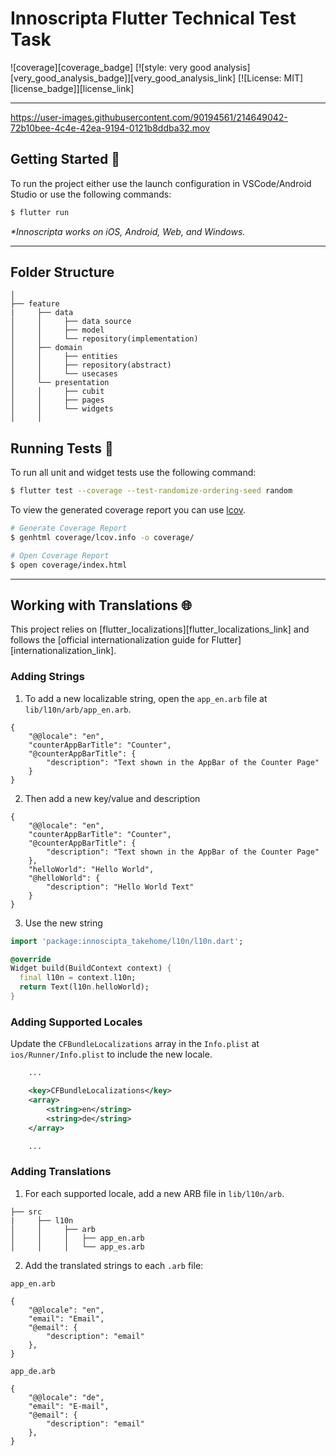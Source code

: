 # Innoscripta Flutter Technical Test Task

![coverage][coverage_badge]
[![style: very good analysis][very_good_analysis_badge]][very_good_analysis_link]
[![License: MIT][license_badge]][license_link]

---

https://user-images.githubusercontent.com/90194561/214649042-72b10bee-4c4e-42ea-9194-0121b8ddba32.mov




## Getting Started 🚀


To run the project either use the launch configuration in VSCode/Android Studio or use the following commands:

```sh
$ flutter run 
```

_\*Innoscripta works on iOS, Android, Web, and Windows._

---

## Folder Structure
```
│
├── feature
|     ├── data
│     │     ├── data source
│     │     ├── model
│     │     └── repository(implementation)
│     ├── domain     
│     │     ├── entities
│     │     ├── repository(abstract)
│     │     └── usecases
│     └── presentation
│     │     ├── cubit
│     │     ├── pages
│     │     └── widgets
│     │        
```

## Running Tests 🧪

To run all unit and widget tests use the following command:

```sh
$ flutter test --coverage --test-randomize-ordering-seed random
```

To view the generated coverage report you can use [lcov](https://github.com/linux-test-project/lcov).

```sh
# Generate Coverage Report
$ genhtml coverage/lcov.info -o coverage/

# Open Coverage Report
$ open coverage/index.html
```

---

## Working with Translations 🌐

This project relies on [flutter_localizations][flutter_localizations_link] and follows the [official internationalization guide for Flutter][internationalization_link].

### Adding Strings

1. To add a new localizable string, open the `app_en.arb` file at `lib/l10n/arb/app_en.arb`.

```arb
{
    "@@locale": "en",
    "counterAppBarTitle": "Counter",
    "@counterAppBarTitle": {
        "description": "Text shown in the AppBar of the Counter Page"
    }
}
```

2. Then add a new key/value and description

```arb
{
    "@@locale": "en",
    "counterAppBarTitle": "Counter",
    "@counterAppBarTitle": {
        "description": "Text shown in the AppBar of the Counter Page"
    },
    "helloWorld": "Hello World",
    "@helloWorld": {
        "description": "Hello World Text"
    }
}
```

3. Use the new string

```dart
import 'package:innoscipta_takehome/l10n/l10n.dart';

@override
Widget build(BuildContext context) {
  final l10n = context.l10n;
  return Text(l10n.helloWorld);
}
```

### Adding Supported Locales

Update the `CFBundleLocalizations` array in the `Info.plist` at `ios/Runner/Info.plist` to include the new locale.

```xml
    ...

    <key>CFBundleLocalizations</key>
	<array>
		<string>en</string>
		<string>de</string>
	</array>

    ...
```

### Adding Translations

1. For each supported locale, add a new ARB file in `lib/l10n/arb`.

```
├── src
|     ├── l10n
│     │     ├── arb
│     │     │   ├── app_en.arb
│     │     │   └── app_es.arb
```

2. Add the translated strings to each `.arb` file:

`app_en.arb`

```arb
{
    "@@locale": "en",
    "email": "Email",
    "@email": {
        "description": "email"
    },
}
```

`app_de.arb`

```arb
{
    "@@locale": "de",
    "email": "E-mail",
    "@email": {
        "description": "email"
    },
}
```
